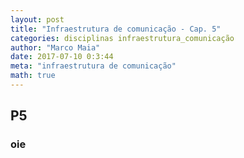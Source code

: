```yaml
---
layout: post
title: "Infraestrutura de comunicação - Cap. 5"
categories: disciplinas infraestrutura_comunicação
author: "Marco Maia"
date: 2017-07-10 0:3:44
meta: "infraestrutura de comunicação"
math: true
---
```


## P5
### oie